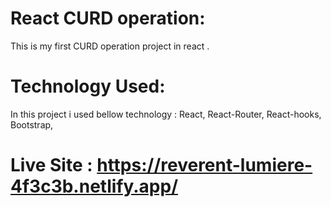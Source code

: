 # React CURD operation: 
This is my first CURD operation project in react . 
# Technology Used: 
In this project i used bellow technology :
React, React-Router, React-hooks, Bootstrap, 

# Live Site : https://reverent-lumiere-4f3c3b.netlify.app/
